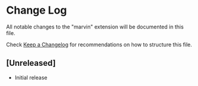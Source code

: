 # Change Log

All notable changes to the "marvin" extension will be documented in this file.

Check [Keep a Changelog](http://keepachangelog.com/) for recommendations on how to structure this file.

## [Unreleased]

- Initial release